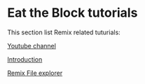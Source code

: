 Eat the Block tutorials
=======================

This section list Remix related tuturials:

[Youtube channel](https://www.youtube.com/playlist?list=PLbbtODcOYIoH7597VZ4sTXRKJkuhMAqYy)

[Introduction](https://www.youtube.com/watch?v=4CsH5xTxhSA&index=3&t=738s&list=PLbbtODcOYIoH7597VZ4sTXRKJkuhMAqYy)

[Remix File explorer](https://www.youtube.com/watch?v=nAI_Cr5Y8JY) 
